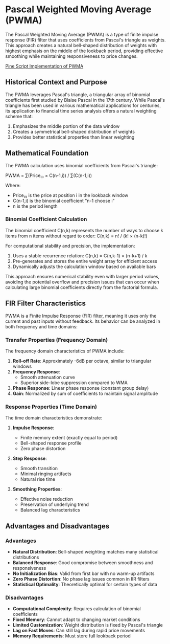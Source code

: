 # Pascal Weighted Moving Average (PWMA)

The Pascal Weighted Moving Average (PWMA) is a type of finite impulse response (FIR) filter that uses coefficients from Pascal's triangle as weights. This approach creates a natural bell-shaped distribution of weights with highest emphasis on the middle of the lookback period, providing effective smoothing while maintaining responsiveness to price changes.

[Pine Script Implementation of PWMA](https://github.com/mihakralj/pinescript/blob/main/indicators/trends/pwma.pine)

## Historical Context and Purpose

The PWMA leverages Pascal's triangle, a triangular array of binomial coefficients first studied by Blaise Pascal in the 17th century. While Pascal's triangle has been used in various mathematical applications for centuries, its application to financial time series analysis offers a natural weighting scheme that:

1. Emphasizes the middle portion of the data window
2. Creates a symmetrical bell-shaped distribution of weights
3. Provides better statistical properties than linear weighting

## Mathematical Foundation

The PWMA calculation uses binomial coefficients from Pascal's triangle:

PWMA = ∑(Price₍ᵢ₎ × C(n-1,i)) / ∑(C(n-1,i))

Where:
- Price₍ᵢ₎ is the price at position i in the lookback window
- C(n-1,i) is the binomial coefficient "n-1 choose i"
- n is the period length

### Binomial Coefficient Calculation

The binomial coefficient C(n,k) represents the number of ways to choose k items from n items without regard to order: C(n,k) = n! / (k! × (n-k)!)

For computational stability and precision, the implementation:

1. Uses a stable recurrence relation: C(n,k) = C(n,k-1) × (n-k+1) / k
2. Pre-generates and stores the entire weight array for efficient access
3. Dynamically adjusts the calculation window based on available bars

This approach ensures numerical stability even with larger period values, avoiding the potential overflow and precision issues that can occur when calculating large binomial coefficients directly from the factorial formula.

## FIR Filter Characteristics

PWMA is a Finite Impulse Response (FIR) filter, meaning it uses only the current and past inputs without feedback. Its behavior can be analyzed in both frequency and time domains:

### Transfer Properties (Frequency Domain)

The frequency domain characteristics of PWMA include:
1. **Roll-off Rate**: Approximately -6dB per octave, similar to triangular windows
2. **Frequency Response**:
   - Smooth attenuation curve
   - Superior side-lobe suppression compared to WMA
3. **Phase Response**: Linear phase response (constant group delay)
4. **Gain**: Normalized by sum of coefficients to maintain signal amplitude

### Response Properties (Time Domain)

The time domain characteristics demonstrate:
1. **Impulse Response**:
   - Finite memory extent (exactly equal to period)
   - Bell-shaped response profile
   - Zero phase distortion

2. **Step Response**:
   - Smooth transition
   - Minimal ringing artifacts
   - Natural rise time

3. **Smoothing Properties**:
   - Effective noise reduction
   - Preservation of underlying trend
   - Balanced lag characteristics

## Advantages and Disadvantages

### Advantages

- **Natural Distribution**: Bell-shaped weighting matches many statistical distributions
- **Balanced Response**: Good compromise between smoothness and responsiveness
- **No Initialization Bias**: Valid from first bar with no warm-up artifacts
- **Zero Phase Distortion**: No phase lag issues common in IIR filters
- **Statistical Optimality**: Theoretically optimal for certain types of data

### Disadvantages

- **Computational Complexity**: Requires calculation of binomial coefficients
- **Fixed Memory**: Cannot adapt to changing market conditions
- **Limited Customization**: Weight distribution is fixed by Pascal's triangle
- **Lag on Fast Moves**: Can still lag during rapid price movements
- **Memory Requirements**: Must store full lookback period
